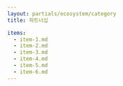 ```yaml
---
layout: partials/ecosystem/category
title: 파트너십

items:
  - item-1.md
  - item-2.md
  - item-3.md
  - item-4.md
  - item-5.md
  - item-6.md
---
```

